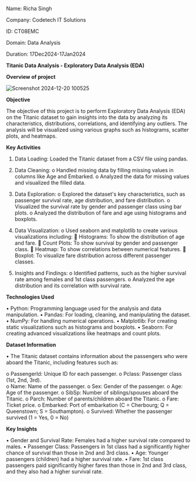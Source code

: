 Name: Richa Singh

Company: Codetech IT Solutions

ID: CT08EMC

Domain: Data Analysis

Duration: 17Dec2024-17Jan2024

**Titanic Data Analysis - Exploratory Data Analysis (EDA)**

**Overview of project**

![Screenshot 2024-12-20 100525](https://github.com/user-attachments/assets/6369df94-f886-4e17-8736-238e14ad7c4f)


**Objective**

The objective of this project is to perform Exploratory Data Analysis (EDA) on the Titanic dataset to gain insights into the data by analyzing its characteristics, distributions, correlations, and identifying any outliers. The analysis will be visualized using various graphs such as histograms, scatter plots, and heatmaps.

**Key Activities**
1.	Data Loading: Loaded the Titanic dataset from a CSV file using pandas.

2.	Data Cleaning:
	o	Handled missing data by filling missing values in columns like Age and Embarked.
	o	Analyzed the data for missing values and visualized the filled data.

3.	Data Exploration:
	o	Explored the dataset's key characteristics, such as passenger survival rate, age distribution, and fare distribution.
	o	Visualized the survival rate by gender and passenger class using bar plots.
	o	Analyzed the distribution of fare and age using histograms and boxplots.

4.	Data Visualization:
	o	Used seaborn and matplotlib to create various visualizations including:
			Histograms: To show the distribution of age and fare.
			Count Plots: To show survival by gender and passenger class.
			Heatmap: To show correlations between numerical features.
			Boxplot: To visualize fare distribution across different passenger classes.

5.	Insights and Findings:
	o	Identified patterns, such as the higher survival rate among females and 1st class passengers.
	o	Analyzed the age distribution and its correlation with survival rate.


**Technologies Used**

•	Python: Programming language used for the analysis and data manipulation.
•	Pandas: For loading, cleaning, and manipulating the dataset.
•	NumPy: For handling numerical operations.
•	Matplotlib: For creating static visualizations such as histograms and boxplots.
•	Seaborn: For creating advanced visualizations like heatmaps and count plots.

**Dataset Information**

•	The Titanic dataset contains information about the passengers who were aboard the Titanic, including features such as:

o	PassengerId: Unique ID for each passenger.
o	Pclass: Passenger class (1st, 2nd, 3rd).		
o	Name: Name of the passenger.
o	Sex: Gender of the passenger.
o	Age: Age of the passenger.
o	SibSp: Number of siblings/spouses aboard the Titanic.
o	Parch: Number of parents/children aboard the Titanic.
o	Fare: Ticket price.
o	Embarked: Port of embarkation (C = Cherbourg; Q = Queenstown; S = Southampton).
o	Survived: Whether the passenger survived (1 = Yes, 0 = No)

**Key Insights**

•	Gender and Survival Rate: Females had a higher survival rate compared to males.
•	Passenger Class: Passengers in 1st class had a significantly higher chance of survival than those in 2nd and 3rd class.
•	Age: Younger passengers (children) had a higher survival rate.
•	Fare: 1st class passengers paid significantly higher fares than those in 2nd and 3rd class, and they also had a higher survival rate.

